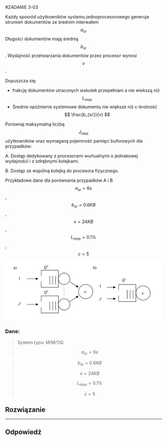 #ZADANIE 3-03

Każdy sposród użytkowników systemu jednoprocesorowego generuje strumień dokumentów ze 
średnim interwałem $$ a_{sr} $$ 
Długości dokumentów mają średnią $$ b_{sr} $$.
Wydajność przetwarzania dokumentów przez procesor wynosi $$ v $$.

Dopuszcza się:       

* frakcję dokumentów utraconych wskutek przepełniani a nie wiekszą niż $$ L_{max} $$ 
* Średnie opóźnienie systemowe dokumentu nie większe niż c-krotność $$ \frac{b_{sr}}{v} $$ 

Porównaj maksymalną liczbę $$ J_{max} $$ użytkowników oraz wymaganą pojemność pamięci buforowych dla przypadków:

A. Dostęp dedykowany z procesorami wurtualnymi o jednakowej wydajnośći i z odrębnymi kolejkami.

B. Dostęp ze wspólną kolejką do procesora fizycznego.

Przykładowe dane dla porównania przypadków A i B $$ a_{sr} = 6s $$ , $$ b_{sr} = 0.6 KB $$, $$ v = 24 KB $$, $$ L_{max} = 0.1\% $$, $$ c = 5 $$

![schemat-03.jpg](schemat-03.jpg "schemat-03.jpg")

### Dane:

> System typu: M/M/1/Q
        
> $$ a_{sr} = 6s $$

> $$ b_{sr} = 0.6 KB $$

> $$ v = 24 KB $$

> $$ L_{max} = 0.1\% $$

> $$ c = 5 $$

## Rozwiązanie





----
## Odpowiedź

 




